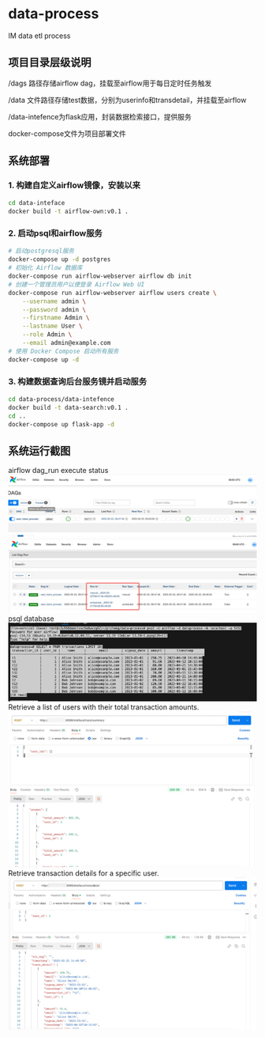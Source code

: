 # data-process
IM data etl process
## 项目目录层级说明
/dags 路径存储airflow dag，挂载至airflow用于每日定时任务触发

/data 文件路径存储test数据，分别为userinfo和transdetail，并挂载至airflow

/data-intefence为flask应用，封装数据检索接口，提供服务

docker-compose文件为项目部署文件

## 系统部署
### 1. 构建自定义airflow镜像，安装以来
```bash
cd data-inteface
docker build -t airflow-own:v0.1 .
```
### 2. 启动psql和airflow服务
```bash
# 启动postgresql服务
docker-compose up -d postgres
# 初始化 Airflow 数据库
docker-compose run airflow-webserver airflow db init
# 创建一个管理员用户以便登录 Airflow Web UI
docker-compose run airflow-webserver airflow users create \
    --username admin \
    --password admin \
    --firstname Admin \
    --lastname User \
    --role Admin \
    --email admin@example.com
# 使用 Docker Compose 启动所有服务
docker-compose up -d
```

### 3. 构建数据查询后台服务镜并启动服务
```bash
cd data-process/data-intefence
docker build -t data-search:v0.1 .
cd ..
docker-compose up flask-app -d
```


## 系统运行截图
airflow dag_run execute status
![alt text](image-3.png)
![alt text](image-4.png)
psql database
![alt text](image-2.png)
Retrieve a list of users with their total transaction amounts.
![alt text](image.png)
Retrieve transaction details for a specific user.
![alt text](image-1.png)